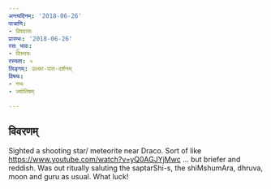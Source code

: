 ```yaml
---
अन्त्यदिनम्: '2018-06-26'
पात्राणि:
- विश्वासः
प्रारम्भः: '2018-06-26'
रसः_भावः:
- विस्मयः
रस्यता: ५
लिङ्गम्: उल्का-पात-दर्शनम्
विषयः:
- नभः
- ज्योतिषम्

---
```


## विवरणम्
Sighted a shooting star/ meteorite near Draco. Sort of like https://www.youtube.com/watch?v=yQ0AGJYjMwc … but briefer and reddish. Was out ritually saluting the saptarShi-s, the shiMshumAra, dhruva, moon and guru as usual.
What luck!


